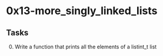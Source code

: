 # 0x13-more_singly_linked_lists
## Tasks

0. Write a function that prints all the elements of a listint_t list
